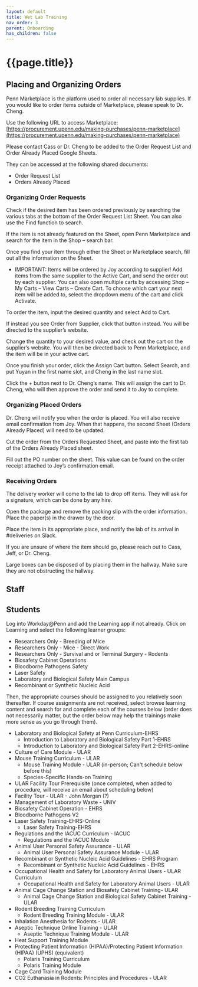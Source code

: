 ```yaml
---
layout: default
title: Wet Lab Training
nav_order: 3
parent: Onboarding
has_children: false
---
```


# {{page.title}}

## Placing and Organizing Orders

Penn Marketplace is the platform used to order all necessary lab supplies. If you would like to order items outside of Marketplace, please speak to Dr. Cheng.

Use the following URL to access Marketplace: [https://procurement.upenn.edu/making-purchases/penn-marketplace](https://procurement.upenn.edu/making-purchases/penn-marketplace)

Please contact Cass or Dr. Cheng to be added to the Order Request List and Order Already Placed Google Sheets.

They can be accessed at the following shared documents:

* Order Request List
* Orders Already Placed

### Organizing Order Requests

Check if the desired item has been ordered previously by searching the various tabs at the bottom of the Order Request List Sheet. You can also use the Find function to search.

If the item is not already featured on the Sheet, open Penn Marketplace and search for the item in the Shop – search bar.

Once you find your item through either the Sheet or Marketplace search, fill out all the information on the Sheet.

* IMPORTANT: Items will be ordered by Joy according to supplier! Add items from the same supplier to the Active Cart, and send the order out by each supplier. You can also open multiple carts by accessing Shop – My Carts – View Carts – Create Cart. To choose which cart your next item will be added to, select the dropdown menu of the cart and click Activate.

To order the item, input the desired quantity and select Add to Cart.

If instead you see Order from Supplier, click that button instead. You will be directed to the supplier’s website.

Change the quantity to your desired value, and check out the cart on the supplier’s website. You will then be directed back to Penn Marketplace, and the item will be in your active cart.

Once you finish your order, click the Assign Cart button. Select Search, and put Yuyan in the first name slot, and Cheng in the last name slot.

Click the + button next to Dr. Cheng’s name. This will assign the cart to Dr. Cheng, who will then approve the order and send it to Joy to complete.

### Organizing Placed Orders

Dr. Cheng will notify you when the order is placed. You will also receive email confirmation from Joy. When that happens, the second Sheet (Orders Already Placed) will need to be updated.

Cut the order from the Orders Requested Sheet, and paste into the first tab of the Orders Already Placed sheet.

Fill out the PO number on the sheet. This value can be found on the order receipt attached to Joy’s confirmation email.

### Receiving Orders

The delivery worker will come to the lab to drop off items. They will ask for a signature, which can be done by any hire.

Open the package and remove the packing slip with the order information. Place the paper(s) in the drawer by the door.

Place the item in its appropriate place, and notify the lab of its arrival in #deliveries on Slack.

If you are unsure of where the item should go, please reach out to Cass, Jeff, or Dr. Cheng.

Large boxes can be disposed of by placing them in the hallway. Make sure they are not obstructing the hallway.

## Staff

## Students

Log into Workday@Penn and add the Learning app if not already. Click on Learning and select the following learner groups: 
* Researchers Only - Breeding of Mice
* Researchers Only - Mice - Direct Work
* Researchers Only - Survival and or Terminal Surgery - Rodents
* Biosafety Cabinet Operations
* Bloodborne Pathogens Safety
* Laser Safety
* Laboratory and Biological Safety Main Campus
* Recombinant or Synthetic Nucleic Acid

Then, the appropriate courses should be assigned to you relatively soon thereafter. If course assignments are not received, select browse learning content and search for and complete each of the courses below (order does not necessarily matter, but the order below may help the trainings make more sense as you go through them).

* Laboratory and Biological Safety at Penn Curriculum-EHRS
    * Introduction to Laboratory and Biological Safety Part 1-EHRS
    * Introduction to Laboratory and Biological Safety Part 2-EHRS-online
* Culture of Care Module - ULAR
* Mouse Training Curriculum - ULAR
    * Mouse Training Module - ULAR (in-person; Can't schedule below before this)
    * Species-Specific Hands-on Training
* ULAR Facility Tour Prerequisite (once completed, when added to procedure, will receive an email about scheduling below)
* Facility Tour - ULAR - John Morgan (?)
* Management of Laboratory Waste - UNIV
* Biosafety Cabinet Operation - EHRS
* Bloodborne Pathogens V2
* Laser Safety Training-EHRS-Online
    * Laser Safety Training-EHRS
* Regulations and the IACUC Curriculum - IACUC
    * Regulations and the IACUC Module
* Animal User Personal Safety Assurance - ULAR
    * Animal User Personal Safety Assurance Module - ULAR
* Recombinant or Synthetic Nucleic Acid Guidelines - EHRS Program
    * Recombinant or Synthetic Nucleic Acid Guidelines - EHRS
* Occupational Health and Safety for Laboratory Animal Users - ULAR Curriculum
    * Occupational Health and Safety for Laboratory Animal Users - ULAR
* Animal Cage Change Station and Biosafety Cabinet Training- ULAR
    * Animal Cage Change Station and Biological Safety Cabinet Training - ULAR
* Rodent Breeding Training Curriculum
    * Rodent Breeding Training Module - ULAR
* Inhalation Anesthesia for Rodents - ULAR
* Aseptic Technique Online Training - ULAR 
    * Aseptic Technique Training Module - ULAR
* Heat Support Training Module
* Protecting Patient Information (HIPAA)/Protecting Patient Information (HIPAA) (UPHS) (equivalent)
    * Polaris Training Curriculum
    * Polaris Training Module
* Cage Card Training Module
* CO2 Euthanasia in Rodents: Principles and Procedures - ULAR
